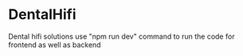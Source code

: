# DentalHifi
Dental hifi solutions 
use "npm run dev" command to run the code for frontend as well as backend 

